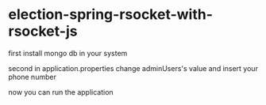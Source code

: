 # election-spring-rsocket-with-rsocket-js

first install mongo db in your system

second in application.properties change adminUsers's value and insert your phone number

now you can run the application
